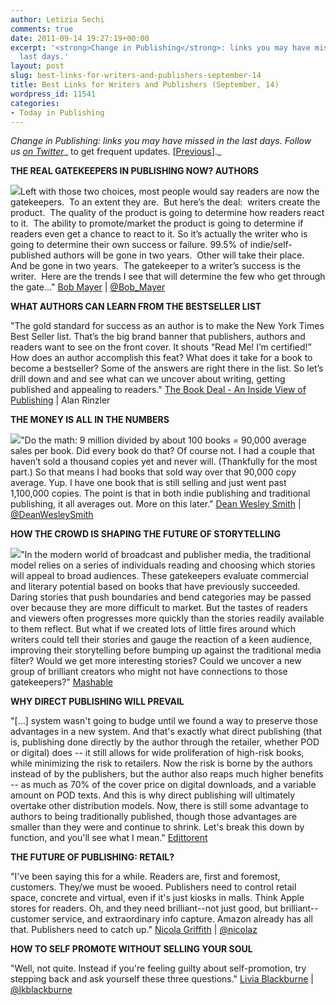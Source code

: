```yaml
---
author: Letizia Sechi
comments: true
date: 2011-09-14 19:27:19+00:00
excerpt: '<strong>Change in Publishing</strong>: links you may have missed in the
  last days.'
layout: post
slug: best-links-for-writers-and-publishers-september-14
title: Best Links for Writers and Publishers (September, 14)
wordpress_id: 11541
categories:
- Today in Publishing
---
```


_Change in Publishing: links you may have missed in the last days.
Follow us [on Twitter](http://www.twitter.com/40kbooks)__ to get frequent updates. [[Previous](http://www.40kbooks.com/?p=11502)]._

**THE REAL GATEKEEPERS IN PUBLISHING NOW? AUTHORS**

![](http://www.40kbooks.com/wp-content/uploads/4.-Bob-Mayer.jpg)Left with those two choices, most people would say readers are now the gatekeepers.  To an extent they are.  But here’s the deal:  writers create the product.  The quality of the product is going to determine how readers react to it.  The ability to promote/market the product is going to determine if readers even get a chance to react to it.
So it’s actually the writer who is going to determine their own success or failure.
99.5% of indie/self-published authors will be gone in two years.  Other will take their place.  And be gone in two years.  The gatekeeper to a writer’s success is the writer.  Here are the trends I see that will determine the few who get through the gate..."
[Bob Mayer](http://writeitforward.wordpress.com/2011/09/14/the-real-gatekeepers-in-publishing-now-authors/) | [@Bob_Mayer](http://twitter.com/#!/bob_mayer)

**WHAT AUTHORS CAN LEARN FROM THE BESTSELLER LIST**

"The gold standard for success as an author is to make the New York Times Best Seller list. That’s the big brand banner that publishers, authors and readers want to see on the front cover. It shouts “Read Me! I’m certified!” How does an author accomplish this feat? What does it take for a book to become a bestseller? Some of the answers are right there in the list. So let’s drill down and and see what can we uncover about writing, getting published and appealing to readers."
[The Book Deal - An Inside View of Publishing](http://www.alanrinzler.com/blog/2011/09/12/what-authors-can-learn-from-the-bestseller-lists/) | Alan Rinzler

**THE MONEY IS ALL IN THE NUMBERS**

[![](http://www.40kbooks.com/wp-content/uploads/dean1.jpg)](http://www.40kbooks.com/?attachment_id=11542)"Do the math: 9 million divided by about 100 books = 90,000 average sales per book. Did every book do that? Of course not. I had a couple that haven’t sold a thousand copies yet and never will. (Thankfully for the most part.) So that means I had books that sold way over that 90,000 copy average. Yup. I have one book that is still selling and just went past 1,100,000 copies. The point is that in both indie publishing and traditional publishing, it all averages out. More on this later."
[Dean Wesley Smith](http://www.deanwesleysmith.com/?p=5257) | [@DeanWesleySmith](http://twitter.com/DeanWesleySmith)

**HOW THE CROWD IS SHAPING THE FUTURE OF STORYTELLING**

[![](http://www.40kbooks.com/wp-content/uploads/books-360.jpg)](http://www.40kbooks.com/?attachment_id=11543)"In the modern world of broadcast and publisher media, the traditional model relies on a series of individuals reading and choosing which stories will appeal to broad audiences. These gatekeepers evaluate commercial and literary potential based on books that have previously succeeded. Daring stories that push boundaries and bend categories may be passed over because they are more difficult to market. But the tastes of readers and viewers often progresses more quickly than the stories readily available to them reflect.
But what if we created lots of little fires around which writers could tell their stories and gauge the reaction of a keen audience, improving their storytelling before bumping up against the traditional media filter? Would we get more interesting stories? Could we uncover a new group of brilliant creators who might not have connections to those gatekeepers?"
[Mashable](http://mashable.com/2011/09/13/crowdsourced-storytelling-publishing/)

**WHY DIRECT PUBLISHING WILL PREVAIL**

"[...] system wasn't going to budge until we found a way to preserve those advantages in a new system. And that's exactly what direct publishing (that is, publishing done directly by the author through the retailer, whether POD or digital) does -- it still allows for wide proliferation of high-risk books, while minimizing the risk to retailers. Now the risk is borne by the authors instead of by the publishers, but the author also reaps much higher benefits -- as much as 70% of the cover price on digital downloads, and a variable amount on POD texts.
And this is why direct publishing will ultimately overtake other distribution models. Now, there is still some advantage to authors to being traditionally published, though those advantages are smaller than they were and continue to shrink. Let's break this down by function, and you'll see what I mean."
[Edittorent](http://edittorrent.blogspot.com/2011/09/why-direct-publishing-will-prevail.html)

**THE FUTURE OF PUBLISHING: RETAIL?**

"I've been saying this for a while. Readers are, first and foremost, customers. They/we must be wooed. Publishers need to control retail space, concrete and virtual, even if it's just kiosks in malls. Think Apple stores for readers. Oh, and they need brilliant--not just good, but brilliant--customer service, and extraordinary info capture. Amazon already has all that. Publishers need to catch up."
[Nicola Griffith](http://asknicola.blogspot.com/2011/09/future-of-publishing-retail.html) | [@nicolaz](http://twitter.com/#!/nicolaz)

**HOW TO SELF PROMOTE WITHOUT SELLING YOUR SOUL**

"Well, not quite. Instead if you're feeling guilty about self-promotion, try stepping back and ask yourself these three questions."
[Livia Blackburne](http://blog.liviablackburne.com/2011/09/self-promotion-without-selling-your.html?utm_source=feedburner&utm_medium=feed&utm_campaign=Feed%3A+LiviasBrainyWriterBlog+%28Livia+Blackburne%3A+A+Brain+Scientist%27s+Take+on+Creative+Writing+%29&utm_content=Google+Reader) | [@lkblackburne](http://twitter.com/#!/lkblackburne)


